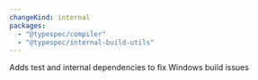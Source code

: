 ```yaml
---
changeKind: internal
packages:
  - "@typespec/compiler"
  - "@typespec/internal-build-utils"
---
```


Adds test and internal dependencies to fix Windows build issues